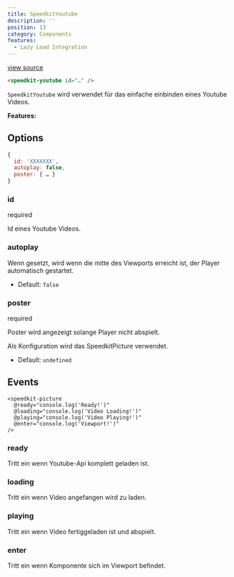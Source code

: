 ```yaml
---
title: SpeedkitYoutube
description: ''
position: 13
category: Components
features:
  - Lazy Load Integration
---
```


[view source](https://github.com/GrabarzUndPartner/nuxt-speedkit/blob/main/lib/components/SpeedkitYoutube.vue)


```html
<speedkit-youtube id="…" />
```

`SpeedkitYoutube` wird verwendet für das einfache einbinden eines Youtube Videos.

**Features:**

<list :items="features"></list>

## Options


```js
{
  id: 'XXXXXXX',
  autoplay: false,
  poster: { … }
}
```

### id

<badge>required</badge>

Id eines Youtube Videos.


### autoplay

Wenn gesetzt, wird wenn die mitte des Viewports erreicht ist, der Player automatisch gestartet.

- Default: `false`

### poster

<badge>required</badge>

Poster wird angezeigt solange Player nicht abspielt.

Als Konfiguration wird das <nuxt-link to="/components/speedkit-picture/">SpeedkitPicture</nuxt-link> verwendet.

- Default: `undefined`

## Events

```vue[example]
<speedkit-picture 
  @ready="console.log('Ready!')" 
  @loading="console.log('Video Loading!')" 
  @playing="console.log('Video Playing!')" 
  @enter="console.log('Viewport!')" 
/>
```

### ready

Tritt ein wenn Youtube-Api komplett geladen ist.

### loading

Tritt ein wenn Video angefangen wird zu laden.

### playing

Tritt ein wenn Video fertiggeladen ist und abspielt.

### enter

Tritt ein wenn Komponente sich im Viewport befindet.



